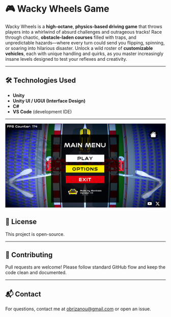 
# 🎮 Wacky Wheels Game

Wacky Wheels is a **high-octane**, **physics-based driving game** that throws players into a whirlwind of absurd challenges and outrageous tracks! Race through chaotic, **obstacle-laden courses** filled with traps, and unpredictable hazards—where every turn could send you flipping, spinning, or soaring into hilarious disaster. Unlock a wild roster of **customizable vehicles**, each with unique handling and quirks, as you master increasingly insane levels designed to test your reflexes and creativity.

---

## 🛠️ Technologies Used

- **Unity**
- **Unity UI / UGUI (Interface Design)**
- **C#**
- **VS Code** (development IDE)

---
![screenshot](Images/1.PNG)

## 📄 License

This project is open-source.

---

## 🤝 Contributing

Pull requests are welcome! Please follow standard GitHub flow and keep the code clean and documented.

---

## 📬 Contact

For questions, contact me at [obrizanou@gmail.com](mailto:obrizanou@gmail.com) or open an issue.
